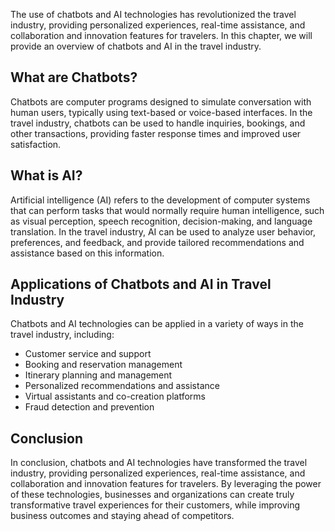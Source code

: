 

The use of chatbots and AI technologies has revolutionized the travel industry, providing personalized experiences, real-time assistance, and collaboration and innovation features for travelers. In this chapter, we will provide an overview of chatbots and AI in the travel industry.

What are Chatbots?
------------------

Chatbots are computer programs designed to simulate conversation with human users, typically using text-based or voice-based interfaces. In the travel industry, chatbots can be used to handle inquiries, bookings, and other transactions, providing faster response times and improved user satisfaction.

What is AI?
-----------

Artificial intelligence (AI) refers to the development of computer systems that can perform tasks that would normally require human intelligence, such as visual perception, speech recognition, decision-making, and language translation. In the travel industry, AI can be used to analyze user behavior, preferences, and feedback, and provide tailored recommendations and assistance based on this information.

Applications of Chatbots and AI in Travel Industry
--------------------------------------------------

Chatbots and AI technologies can be applied in a variety of ways in the travel industry, including:

* Customer service and support
* Booking and reservation management
* Itinerary planning and management
* Personalized recommendations and assistance
* Virtual assistants and co-creation platforms
* Fraud detection and prevention

Conclusion
----------

In conclusion, chatbots and AI technologies have transformed the travel industry, providing personalized experiences, real-time assistance, and collaboration and innovation features for travelers. By leveraging the power of these technologies, businesses and organizations can create truly transformative travel experiences for their customers, while improving business outcomes and staying ahead of competitors.
